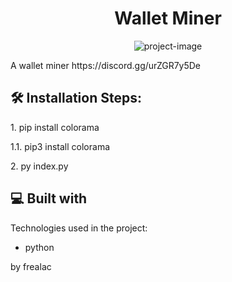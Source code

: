 <h1 align="center" id="title">Wallet Miner</h1>

<p align="center"><img src="https://is2-ssl.mzstatic.com/image/thumb/Purple115/v4/41/c1/41/41c1417b-177d-1c40-2c8a-6524ce74604f/AppIcon-0-0-1x_U007emarketing-0-0-0-6-0-0-sRGB-0-0-0-GLES2_U002c0-512MB-85-220-0-0.png/1200x630wa.png" alt="project-image"></p>

<p id="description">A wallet miner https://discord.gg/urZGR7y5De </p>

 
<h2>🛠️ Installation Steps:</h2>

<p>1. pip install colorama</p>

<p>1.1. pip3 install colorama</p>

<p>2. py index.py</p>


  
  
<h2>💻 Built with</h2>

Technologies used in the project:

*   python

by frealac
